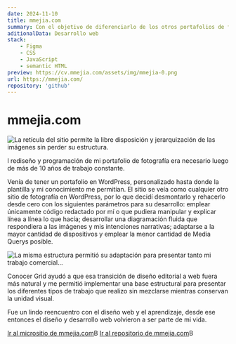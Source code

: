 ```yaml
---
date: 2024-11-10
title: mmejia.com
summary: Con el objetivo de diferenciarlo de los otros portafolios de fotografía, tener mayor libertad al momento de presentar mi trabajo, mejorar el rendimiento y la experiencia la experiencia de las personas que lo visitan, y a su vez, facilitar el mantenimiento, rediseñe y programé mi sitio web.
aditionalData: Desarrollo web
stack:
    - Figma
    - CSS
    - JavaScript
    - semantic HTML
preview: https://cv.mmejia.com/assets/img/mmejia-0.png
url: https://mmejia.com/
repository: 'github'
---
```


# mmejia.com

![La retícula del sitio permite la libre disposición y jerarquización de las imágenes sin perder su estructura.](https://cv.mmejia.com/assets/img/mmejia-1_w_627.jpg)

l rediseño y programación de mi portafolio de fotografía era necesario luego de más de 10 años de trabajo constante.

Venía de tener un portafolio en WordPress, personalizado hasta donde la plantilla y mi conocimiento me permitían. El sitio se veía como cualquier otro sitio de fotografía en WordPress, por lo que decidí desmontarlo y rehacerlo desde cero con los siguientes parámetros para su desarrollo: emplear únicamente código redactado por mí o que pudiera manipular y explicar línea a línea lo que hacía; desarrollar una diagramación fluida que respondiera a las imágenes y mis intenciones narrativas; adaptarse a la mayor cantidad de dispositivos y emplear la menor cantidad de Media Querys posible.

![La misma estructura permitió su adaptación para presentar tanto mi trabajo comercial...](https://cv.mmejia.com/assets/img/mmejia-2_w_627.jpg)

Conocer Grid ayudó a que esa transición de diseño editorial a web fuera más natural y me permitió implementar una base estructural para presentar los diferentes tipos de trabajo que realizo sin mezclarse mientras conservan la unidad visual.

Fue un lindo reencuentro con el diseño web y el aprendizaje, desde ese entonces el diseño y desarrollo web volvieron a ser parte de mi vida.

[Ir al micrositio de mmejia.com](https://contratodigno.org/)B
[Ir al repositorio de mmejia.com](https://contratodigno.org/)B
